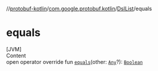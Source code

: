 //[protobuf-kotlin](/docs/reference/kotlin/api-docs/)/[com.google.protobuf.kotlin](/docs/reference/kotlin/api-docs/protobuf-kotlin/com.google.protobuf.kotlin/)/[DslList]()/equals

# equals

[JVM] \
Content \
open operator override fun [`equals`]()(other:
[`Any`](https://kotlinlang.org/api/latest/jvm/stdlib/kotlin/-any/index.html)?):
[`Boolean`](https://kotlinlang.org/api/latest/jvm/stdlib/kotlin/-boolean/index.html)
